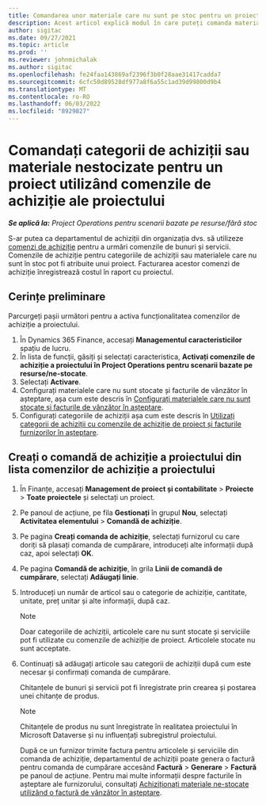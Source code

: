 ```yaml
---
title: Comandarea unor materiale care nu sunt pe stoc pentru un proiect, folosind comenzi de achiziție pentru proiecte
description: Acest articol explică modul în care puteți comanda materiale care nu sunt stocate pentru un proiect folosind comenzile de achiziție ale proiectului.
author: sigitac
ms.date: 09/27/2021
ms.topic: article
ms.prod: ''
ms.reviewer: johnmichalak
ms.author: sigitac
ms.openlocfilehash: fe24faa143869af2396f3b0f28aae31417cadda7
ms.sourcegitcommit: 6cfc50d89528df977a8f6a55c1ad39d99800d9b4
ms.translationtype: MT
ms.contentlocale: ro-RO
ms.lasthandoff: 06/03/2022
ms.locfileid: "8929827"
---
```

# <a name="order-procurement-categories-or-non-stocked-materials-for-a-project-using-project-purchase-orders"></a>Comandați categorii de achiziții sau materiale nestocizate pentru un proiect utilizând comenzile de achiziție ale proiectului

_**Se aplică la:** Project Operations pentru scenarii bazate pe resurse/fără stoc_

S-ar putea ca departamentul de achiziții din organizația dvs. să utilizeze [comenzi de achiziție](/dynamics365/supply-chain/procurement/purchase-order-overview) pentru a urmări comenzile de bunuri și servicii. Comenzile de achiziție pentru categoriile de achiziții sau materialele care nu sunt în stoc pot fi atribuite unui proiect. Facturarea acestor comenzi de achiziție înregistrează costul în raport cu proiectul.

## <a name="prerequisites"></a>Cerințe preliminare
Parcurgeți pașii următori pentru a activa funcționalitatea comenzilor de achiziție a proiectului.

1. În Dynamics 365 Finance, accesați **Managementul caracteristicilor** spațiu de lucru.
2. În lista de funcții, găsiți și selectați caracteristica, **Activați comenzile de achiziție a proiectului în Project Operations pentru scenarii bazate pe resurse/ne-stocate**.
3. Selectați **Activare**.
4. Configurați materialele care nu sunt stocate și facturile de vânzător în așteptare, așa cum este descris în [Configurați materialele care nu sunt stocate și facturile de vânzător în așteptare](configure-materials-nonstocked.md).
5. Configurați categoriile de achiziții așa cum este descris în [Utilizați categorii de achiziții cu comenzile de achiziție de proiect și facturile furnizorilor în așteptare](configure-procurement-categories.md).

## <a name="create-a-project-purchase-order-from-the-project-purchase-order-list"></a>Creați o comandă de achiziție a proiectului din lista comenzilor de achiziție a proiectului

1. În Finanțe, accesați **Management de proiect și contabilitate** > **Proiecte** > **Toate proiectele** și selectați un proiect.
2. Pe panoul de acțiune, pe fila **Gestionați** în grupul **Nou**, selectați **Activitatea elementului** > **Comandă de achiziție**.
3. Pe pagina **Creați comanda de achiziție**, selectați furnizorul cu care doriți să plasați comanda de cumpărare, introduceți alte informații după caz, apoi selectați **OK**.
4. Pe pagina **Comandă de achiziție**, în grila **Linii de comandă de cumpărare**, selectați **Adăugați linie**.
5. Introduceți un număr de articol sau o categorie de achiziție, cantitate, unitate, preț unitar și alte informații, după caz.

    > [!NOTE]
    > Doar categoriile de achiziții, articolele care nu sunt stocate și serviciile pot fi utilizate cu comenzile de achiziție de proiect. Articolele stocate nu sunt acceptate.

6. Continuați să adăugați articole sau categorii de achiziții după cum este necesar și confirmați comanda de cumpărare.

    Chitanțele de bunuri și servicii pot fi înregistrate prin crearea și postarea unei chitanțe de produs.

    > [!NOTE]
    > Chitanțele de produs nu sunt înregistrate în realitatea proiectului în Microsoft Dataverse și nu influențați subregistrul proiectului.

    După ce un furnizor trimite factura pentru articolele și serviciile din comanda de achiziție, departamentul de achiziții poate genera o factură pentru comanda de cumpărare accesând **Factură** > **Generare** > **Factură** pe panoul de acțiune. Pentru mai multe informații despre facturile în așteptare ale furnizorului, consultați [Achiziționați materiale ne-stocate utilizând o factură de vânzător în așteptare](pending-vendor-invoices.md).
